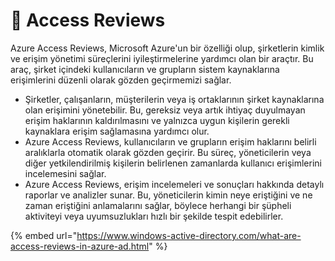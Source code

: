 # 🚶 Access Reviews

Azure Access Reviews, Microsoft Azure'un bir özelliği olup, şirketlerin kimlik ve erişim yönetimi süreçlerini iyileştirmelerine yardımcı olan bir araçtır. Bu araç, şirket içindeki kullanıcıların ve grupların sistem kaynaklarına erişimlerini düzenli olarak gözden geçirmemizi sağlar.

* Şirketler, çalışanların, müşterilerin veya iş ortaklarının şirket kaynaklarına olan erişimini yönetebilir. Bu, gereksiz veya artık ihtiyaç duyulmayan erişim haklarının kaldırılmasını ve yalnızca uygun kişilerin gerekli kaynaklara erişim sağlamasına yardımcı olur.
* Azure Access Reviews, kullanıcıların ve grupların erişim haklarını belirli aralıklarla otomatik olarak gözden geçirir. Bu süreç, yöneticilerin veya diğer yetkilendirilmiş kişilerin belirlenen zamanlarda kullanıcı erişimlerini incelemesini sağlar.
* Azure Access Reviews, erişim incelemeleri ve sonuçları hakkında detaylı raporlar ve analizler sunar. Bu, yöneticilerin kimin neye eriştiğini ve ne zaman eriştiğini anlamalarını sağlar, böylece herhangi bir şüpheli aktiviteyi veya uyumsuzlukları hızlı bir şekilde tespit edebilirler.

{% embed url="https://www.windows-active-directory.com/what-are-access-reviews-in-azure-ad.html" %}

